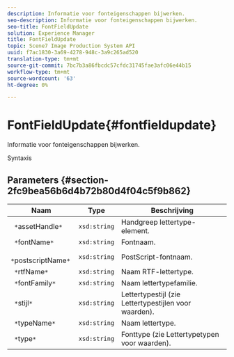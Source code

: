 ```yaml
---
description: Informatie voor fonteigenschappen bijwerken.
seo-description: Informatie voor fonteigenschappen bijwerken.
seo-title: FontFieldUpdate
solution: Experience Manager
title: FontFieldUpdate
topic: Scene7 Image Production System API
uuid: f7ac1830-3a69-4278-948c-3a9c265ad520
translation-type: tm+mt
source-git-commit: 7bc7b3a86fbcdc57cfdc31745fae3afc06e44b15
workflow-type: tm+mt
source-wordcount: '63'
ht-degree: 0%

---
```



# FontFieldUpdate{#fontfieldupdate}

Informatie voor fonteigenschappen bijwerken.

Syntaxis

## Parameters {#section-2fc9bea56b6d4b72b80d4f04c5f9b862}

| Naam | Type | Beschrijving |
|---|---|---|
| ` *`assetHandle`*` | `xsd:string` | Handgreep lettertype-element. |
| ` *`fontName`*` | `xsd:string` | Fontnaam. |
| ` *`postscriptName`*` | `xsd:string` | PostScript-fontnaam. |
| ` *`rtfName`*` | `xsd:string` | Naam RTF-lettertype. |
| ` *`fontFamily`*` | `xsd:string` | Naam lettertypefamilie. |
| ` *`stijl`*` | `xsd:string` | Lettertypestijl (zie Lettertypestijlen voor waarden). |
| ` *`typeName`*` | `xsd:string` | Naam lettertype. |
| ` *`type`*` | `xsd:string` | Fonttype (zie Lettertypetypen voor waarden). |

